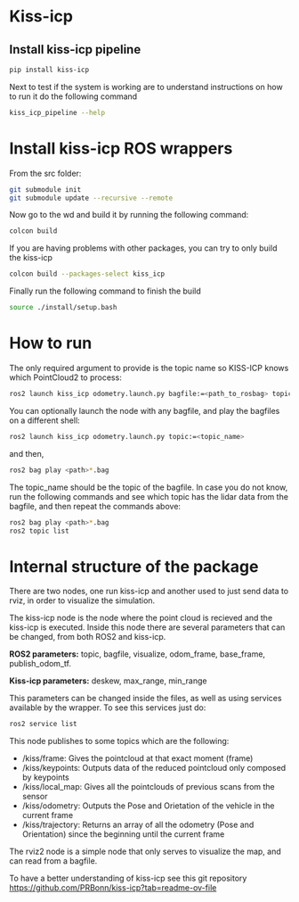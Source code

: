 # Kiss-icp

## Install kiss-icp pipeline


```sh
pip install kiss-icp
```

Next to test if the system is working are to understand instructions on how to run it do the following command

```sh
kiss_icp_pipeline --help
```

# Install kiss-icp ROS wrappers

From the src folder:

```sh
git submodule init
git submodule update --recursive --remote
```

Now go to the wd and build it by running the following command:

```sh
colcon build
```

If you are having problems with other packages, you can try to only build the kiss-icp

```sh
colcon build --packages-select kiss_icp
```

Finally run the following command to finish the build

```sh
source ./install/setup.bash
```

# How to run

The only required argument to provide is the
 topic name so KISS-ICP knows which PointCloud2 to process:

```sh
ros2 launch kiss_icp odometry.launch.py bagfile:=<path_to_rosbag> topic:=<topic_name>
```

You can optionally launch the node with any bagfile, and play the bagfiles on a different shell:
```sh
ros2 launch kiss_icp odometry.launch.py topic:=<topic_name>
```
and then,

```sh
ros2 bag play <path>*.bag
```

The topic_name should be the topic of the bagfile. In case you do not know, run the following commands and see which topic has the lidar data from the bagfile, and then repeat the commands above:

```sh
ros2 bag play <path>*.bag
ros2 topic list
```


# Internal structure of the package

There are two nodes, one run kiss-icp and another used to just send data to rviz, in order to visualize the simulation.

The kiss-icp node is the node where the point cloud is recieved and the kiss-icp is executed. Inside this node there are several parameters that can be changed, from both ROS2 and kiss-icp.

**ROS2 parameters:** topic, bagfile, visualize, odom_frame, base_frame, publish_odom_tf.

**Kiss-icp parameters:** deskew, max_range, min_range

This parameters can be changed inside the files, as well as using services available by the wrapper. To see this services just do:

```sh
ros2 service list
```

This node publishes to some topics which are the following:

* /kiss/frame: Gives the pointcloud at that exact moment (frame)
* /kiss/keypoints: Outputs data of the reduced pointcloud only composed by keypoints
* /kiss/local_map: Gives all the pointclouds of previous scans from the sensor
* /kiss/odometry: Outputs the Pose and Orietation of the vehicle in the current frame
* /kiss/trajectory: Returns an array of all the odometry (Pose and Orientation) since the beginning until the current frame

The rviz2 node is a simple node that only serves to visualize the map, and can read from a bagfile.

To have a better understanding of kiss-icp see this git repository https://github.com/PRBonn/kiss-icp?tab=readme-ov-file